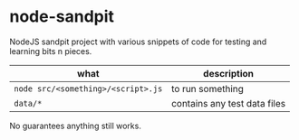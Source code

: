 node-sandpit
============

NodeJS sandpit project with various snippets of code for testing and learning bits n pieces.

what | description
-----|------------
`node src/<something>/<script>.js` | to run something
`data/*` | contains any test data files

No guarantees anything still works.